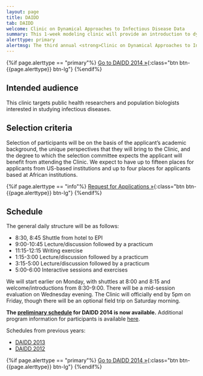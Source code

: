 ```yaml
---
layout: page
title: DAIDD
tab: DAIDD
welcome: Clinic on Dynamical Approaches to Infectious Disease Data
summary: This 1­‐week modeling clinic will provide an introduction to dynamical models used in the study of infectious disease dynamics. The Clinic will bring together graduate students, postdoctoral students, and researchers from North America and Africa, and instruction will focus on how the complex dynamics of pathogen transmission influence study design and data collection for addressing problems in infectious disease research.
alerttype: primary
alertmsg: The third annual <strong>Clinic on Dynamical Approaches to Infectious Disease Data (DAIDD)</strong> will be held December 15-19, 2014 at the University of Florida’s Emerging Pathogens Institute in Gainesville, FL.
---
```


{%if page.alerttype == "primary"%}
[Go to DAIDD 2014 »](http://daidd2014.ici3d.org/ "DAIDD 2014"){:class="btn btn-{{page.alerttype}} btn-lg"}
{%endif%}

## Intended audience

This clinic targets public health researchers and population biologists interested in studying infectious diseases.

## Selection criteria

Selection of participants will be on the basis of the applicant’s academic background, the unique perspectives that they will bring to the Clinic, and the degree to which the selection committee expects the applicant will benefit from attending the Clinic. We expect to have up to fifteen places for applicants from US-based institutions and up to four places for applicants based at African institutions.

{%if page.alerttype == "info"%}
[Request for Applications »](./rfa.html "Request for Applications"){:class="btn btn-{{page.alerttype}} btn-lg"}
{%endif%}

## Schedule

The general daily structure will be as follows:

- 8:30, 8:45 Shuttle from hotel to EPI
- 9:00-10:45 Lecture/discussion followed by a practicum
- 11:15-12:15 Writing exercise
- 1:15-3:00 Lecture/discussion followed by a practicum
- 3:15-5:00 Lecture/discussion followed by a practicum
- 5:00-6:00 Interactive sessions and exercises

We will start earlier on Monday, with shuttles at 8:00 and 8:15 and welcome/introductions from 8:30-9:00. There will be a mid-session evaluation on Wednesday evening. The Clinic will officially end by 5pm on Friday, though there will be an optional field trip on Saturday morning.

**The [preliminary schedule](./schedule/ "DAIDD 2014 schedule") for DAIDD 2014 is now available.** Additional program information for participants is available [here](./DAIDD_2014_ProgramInfo.pdf).

Schedules from previous years:

- [DAIDD 2013](./schedule/2013.html "DAIDD 2013 schedule")
- [DAIDD 2012](http://lalashan.mcmaster.ca/theobio/mmed/index.php/2012_DAIDD_Schedule "DAIDD 2012 schedule")

{%if page.alerttype == "primary"%}
[Go to DAIDD 2014 »](http://daidd2014.ici3d.org/ "DAIDD 2014"){:class="btn btn-{{page.alerttype}} btn-lg"}
{%endif%}
